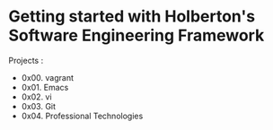 # Getting started with Holberton's Software Engineering Framework

Projects
:
* 0x00. vagrant
* 0x01. Emacs
* 0x02. vi
* 0x03. Git
* 0x04. Professional Technologies
